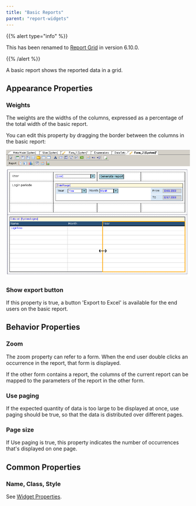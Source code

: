 ```yaml
---
title: "Basic Reports"
parent: "report-widgets"
---
```


{{% alert type="info" %}}

This has been renamed to [Report Grid](report-grid) in version 6.10.0.

{{% /alert %}}

A basic report shows the reported data in a grid.

## Appearance Properties

### Weights

The weights are the widths of the columns, expressed as a percentage of the total width of the basic report.

You can edit this property by dragging the border between the columns in the basic report:

![](attachments/819203/918075.png)

### Show export button

If this property is true, a button 'Export to Excel' is available for the end users on the basic report.

## Behavior Properties

### Zoom

The zoom property can refer to a form. When the end user double clicks an occurrence in the report, that form is displayed.

If the other form contains a report, the columns of the current report can be mapped to the parameters of the report in the other form.

### Use paging

If the expected quantity of data is too large to be displayed at once, use paging should be true, so that the data is distributed over different pages.

### Page size

If Use paging is true, this property indicates the number of occurrences that's displayed on one page.

## Common Properties

### Name, Class, Style

See [Widget Properties](common-widget-properties).
